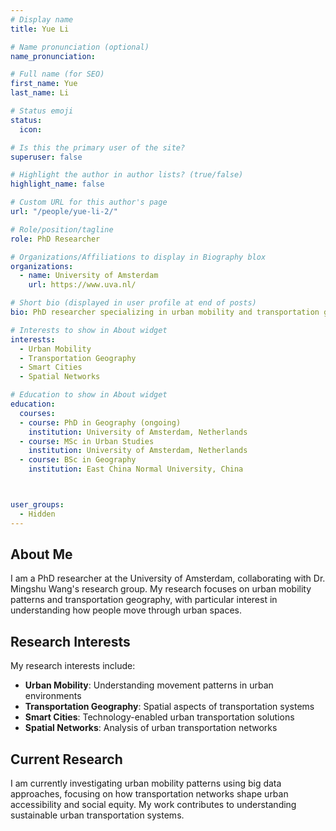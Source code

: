 ```yaml
---
# Display name
title: Yue Li

# Name pronunciation (optional)
name_pronunciation:

# Full name (for SEO)
first_name: Yue
last_name: Li

# Status emoji
status:
  icon:

# Is this the primary user of the site?
superuser: false

# Highlight the author in author lists? (true/false)
highlight_name: false

# Custom URL for this author's page
url: "/people/yue-li-2/"

# Role/position/tagline
role: PhD Researcher

# Organizations/Affiliations to display in Biography blox
organizations:
  - name: University of Amsterdam
    url: https://www.uva.nl/

# Short bio (displayed in user profile at end of posts)
bio: PhD researcher specializing in urban mobility and transportation geography.

# Interests to show in About widget
interests:
  - Urban Mobility
  - Transportation Geography
  - Smart Cities
  - Spatial Networks

# Education to show in About widget
education:
  courses:
  - course: PhD in Geography (ongoing)
    institution: University of Amsterdam, Netherlands
  - course: MSc in Urban Studies
    institution: University of Amsterdam, Netherlands
  - course: BSc in Geography
    institution: East China Normal University, China



user_groups:
  - Hidden
---
```


## About Me

I am a PhD researcher at the University of Amsterdam, collaborating with Dr. Mingshu Wang's research group. My research focuses on urban mobility patterns and transportation geography, with particular interest in understanding how people move through urban spaces.

## Research Interests

My research interests include:
- **Urban Mobility**: Understanding movement patterns in urban environments
- **Transportation Geography**: Spatial aspects of transportation systems
- **Smart Cities**: Technology-enabled urban transportation solutions
- **Spatial Networks**: Analysis of urban transportation networks

## Current Research

I am currently investigating urban mobility patterns using big data approaches, focusing on how transportation networks shape urban accessibility and social equity. My work contributes to understanding sustainable urban transportation systems.
